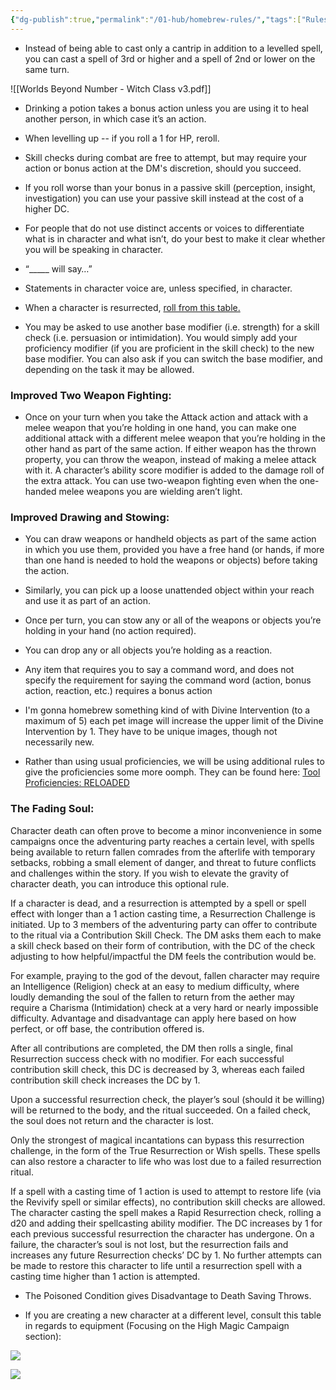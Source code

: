 ```yaml
---
{"dg-publish":true,"permalink":"/01-hub/homebrew-rules/","tags":["Rules"],"dgShowFileTree":true,"created":"2025-03-04T03:07:47.514+00:00","updated":"2025-03-04T20:03:57.265+00:00"}
---
```


- Instead of being able to cast only a cantrip in addition to a levelled spell, you can cast a spell of 3rd or higher and a spell of 2nd or lower on the same turn.

![[Worlds Beyond Number - Witch Class v3.pdf]]

- Drinking a potion takes a bonus action unless you are using it to heal another person, in which case it’s an action.

- When levelling up -- if you roll a 1 for HP, reroll. 

- Skill checks during combat are free to attempt, but may require your action or bonus action at the DM's discretion, should you succeed.

- If you roll worse than your bonus in a passive skill (perception, insight, investigation) you can use your passive skill instead at the cost of a higher DC.

- For people that do not use distinct accents or voices to differentiate what is in character and what isn’t, do your best to make it clear whether you will be speaking in character.
- “_____ will say…” 
- Statements in character voice are, unless specified, in character.

- When a character is resurrected, [roll from this table.](https://docs.google.com/spreadsheets/d/1mm1JGkPzps6BVlMxEaUsWrH72NQJNuAyvlfQCRKRwSQ/edit#gid=0) 
- You may be asked to use another base modifier (i.e. strength) for a skill check (i.e. persuasion or intimidation). You would simply add your proficiency modifier (if you are proficient in the skill check) to the new base modifier. You can also ask if you can switch the base modifier, and depending on the task it may be allowed.


### Improved Two Weapon Fighting:
- Once on your turn when you take the Attack action and attack with a melee weapon that you’re holding in one hand, you can make one additional attack with a different melee weapon that you’re holding in the other hand as part of the same action. If either weapon has the thrown property, you can throw the weapon, instead of making a melee attack with it. A character’s ability score modifier is added to the damage roll of the extra attack. You can use two-weapon fighting even when the one-handed melee weapons you are wielding aren’t light.

### Improved Drawing and Stowing:
- You can draw weapons or handheld objects as part of the same action in which you use them, provided you have a free hand (or hands, if more than one hand is needed to hold the weapons or objects) before taking the action.
- Similarly, you can pick up a loose unattended object within your reach and use it as part of an action.
- Once per turn, you can stow any or all of the weapons or objects you’re holding in your hand (no action required).
- You can drop any or all objects you’re holding as a reaction.

  

- Any item that requires you to say a command word, and does not specify the requirement for saying the command word (action, bonus action, reaction, etc.) requires a bonus action  

- I'm gonna homebrew something kind of with Divine Intervention (to a maximum of 5) each pet image will increase the upper limit of the Divine Intervention by 1. They have to be unique images, though not necessarily new.
 

- Rather than using usual proficiencies, we will be using additional rules to give the proficiencies some more oomph. They can be found here: [Tool Proficiencies: RELOADED](https://docs.google.com/document/d/1rzh9Ni_DJXsLCNq2OZR1gU6aQkuEFUOiti-ZFtSK4Fo/edit?usp=sharing)

### The Fading Soul:
Character death can often prove to become a minor inconvenience in some campaigns once the adventuring party reaches a certain level, with spells being available to return fallen comrades from the afterlife with temporary setbacks, robbing a small element of danger, and threat to future conflicts and challenges within the story. If you wish to elevate the gravity of character death, you can introduce this optional rule.

If a character is dead, and a resurrection is attempted by a spell or spell effect with longer than a 1 action casting time, a Resurrection Challenge is initiated. Up to 3 members of the adventuring party can offer to contribute to the ritual via a Contribution Skill Check. The DM asks them each to make a skill check based on their form of contribution, with the DC of the check adjusting to how helpful/impactful the DM feels the contribution would be.

For example, praying to the god of the devout, fallen character may require an Intelligence (Religion) check at an easy to medium difficulty, where loudly demanding the soul of the fallen to return from the aether may require a Charisma (Intimidation) check at a very hard or nearly impossible difficulty. Advantage and disadvantage can apply here based on how perfect, or off base, the contribution offered is.

After all contributions are completed, the DM then rolls a single, final Resurrection success check with no modifier. For each successful contribution skill check, this DC is decreased by 3, whereas each failed contribution skill check increases the DC by 1.

Upon a successful resurrection check, the player’s soul (should it be willing) will be returned to the body, and the ritual succeeded. On a failed check, the soul does not return and the character is lost.

Only the strongest of magical incantations can bypass this resurrection challenge, in the form of the True Resurrection or Wish spells. These spells can also restore a character to life who was lost due to a failed resurrection ritual.

If a spell with a casting time of 1 action is used to attempt to restore life (via the Revivify spell or similar effects), no contribution skill checks are allowed. The character casting the spell makes a Rapid Resurrection check, rolling a d20 and adding their spellcasting ability modifier. The DC increases by 1 for each previous successful resurrection the character has undergone. On a failure, the character’s soul is not lost, but the resurrection fails and increases any future Resurrection checks’ DC by 1. No further attempts can be made to restore this character to life until a resurrection spell with a casting time higher than 1 action is attempted.

- The Poisoned Condition gives Disadvantage to Death Saving Throws.

- If you are creating a new character at a different level, consult this table in regards to equipment (Focusing on the High Magic Campaign section):

![](https://lh7-rt.googleusercontent.com/docsz/AD_4nXekAK_jK9Jr2A2z2a6xz2KdLqa-tT3Bar5sxtjRrXEm60mDcffNj5_QV1l0x4RJDS6KGzmomkWfRbTek6Eay1Aa0SZNrz39P3XshERzxulXbP9e6tmwWcKerur5GzBtZrvfBsNkpEvq9NZQK1xHUde0bA62?key=a1Gfi70JNTMjUNBrq5rGOg)

![](https://lh7-rt.googleusercontent.com/docsz/AD_4nXc_z5QQeApnQfXIqPcBRYC2wXFRAA7yOCzcKEbK--ex7_jJbUxy6bh50f0T4GSNcsGesr3cHlNLuwSPUIjskypE7dlMw8t2zY86RqL7wSf48dfBCJ1-MbBSuJUcRdkU53TdwThebklVo1KCQeUUdWEOvxs?key=a1Gfi70JNTMjUNBrq5rGOg)